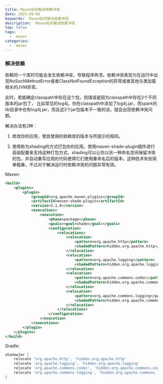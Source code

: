 ```yaml
---
title: Maven如何解决依赖冲突
date: 2023-09-04
keywords:  Maven如何解决依赖冲突
description:  Maven如何解决依赖冲突
top: false
tags:
  -  maven
categories:
  -  maven
---
```

### 解决依赖

依赖同一个库时可能会发生依赖冲突，导致程序奔溃。依赖冲突表现为在运行中出现NoSuchMethodError或者ClassNotFoundException的异常或者其他与类加载相关的JVM异常。

此时，若能确定classpath中存在这个包，则错误是因为classpath中存在2个不同版本的jar包了， 比如常见的log4j，你在classpath中添加了log4j.jar，而spark的lib目录中也有log4j.jar，而且这2个jar包版本不一致的话，就会出现依赖冲突问题。

解决办法有2种：

1. 修改你的应用，使其使用的依赖库的版本与所提示的相同。

2. 使用称为shading的方式打包你的应用。使用maven-shade-plugin插件进行高级配置来支持这种打包方式。shading可以让你以另一种命名空间保留冲突的包，并自动重写应用的代码使得它们使用重命名后的版本。这种技术有些简单粗暴，不过对于解决运行时依赖冲突的问题非常有效。

Maven:

```xml
<build>
    <plugins>
        <plugin>
            <groupId>org.apache.maven.plugins</groupId>
            <artifactId>maven-shade-plugin</artifactId>
            <version>3.1.0</version>
            <executions>
                <execution>
                    <phase>package</phase>
                    <goals><goal>shade</goal></goals>
                    <configuration>
                        <relocations>
                            <relocation>
                                <pattern>org.apache.http</pattern>
                                <shadedPattern>hidden.org.apache.http</shadedPattern>
                            </relocation>
                            <relocation>
                                <pattern>org.apache.logging</pattern>
                                <shadedPattern>hidden.org.apache.logging</shadedPattern>
                            </relocation>
                            <relocation>
                                <pattern>org.apache.commons.codec</pattern>
                                <shadedPattern>hidden.org.apache.commons.codec</shadedPattern>
                            </relocation>
                            <relocation>
                                <pattern>org.apache.commons.logging</pattern>
                                <shadedPattern>hidden.org.apache.commons.logging</shadedPattern>
                            </relocation>
                        </relocations>
                    </configuration>
                </execution>
            </executions>
        </plugin>
    </plugins>
</build>
```

Gradle:

```gradle
shadowJar {
    relocate 'org.apache.http', 'hidden.org.apache.http'
    relocate 'org.apache.logging', 'hidden.org.apache.logging'
    relocate 'org.apache.commons.codec', 'hidden.org.apache.commons.codec'
    relocate 'org.apache.commons.logging', 'hidden.org.apache.commons.logging'
}
```

